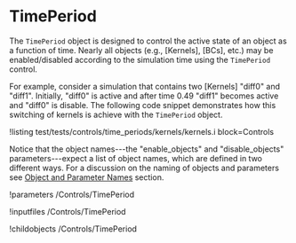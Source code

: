 # TimePeriod

The `TimePeriod` object is designed to control the active state of an object as a function
of time. Nearly all objects (e.g., [Kernels],
[BCs], etc.) may be enabled/disabled according to the simulation time using
the `TimePeriod` control.

For example, consider a simulation that contains two [Kernels] "diff0" and "diff1". Initially, "diff0" is active and after time 0.49 "diff1" becomes active and "diff0" is disable. The following code snippet demonstrates how this switching of kernels is achieve with
the `TimePeriod` object.

!listing test/tests/controls/time_periods/kernels/kernels.i block=Controls

Notice that the object names---the "enable_objects" and "disable_objects" parameters---expect a
list of object names, which are defined in two different ways. For a discussion on the naming
of objects and parameters see
[Object and Parameter Names](systems/Controls/index.md#object-and-parameter-names) section.


!parameters /Controls/TimePeriod

!inputfiles /Controls/TimePeriod

!childobjects /Controls/TimePeriod
